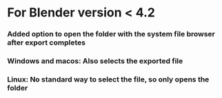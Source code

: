 # For Blender version < 4.2
### Added option to open the folder with the system file browser after export completes
### Windows and macos: Also selects the exported file
### Linux: No standard way to select the file, so only opens the folder

